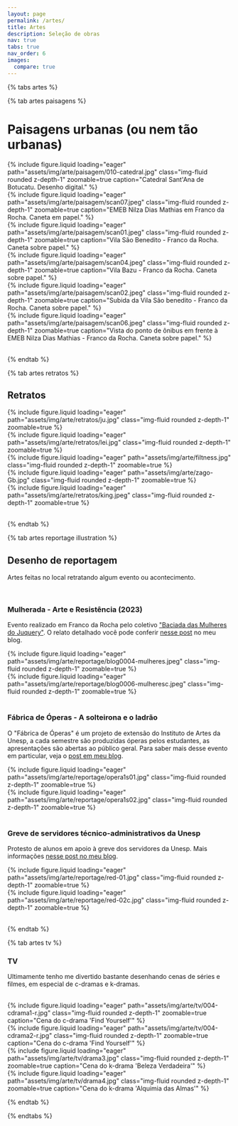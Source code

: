 ```yaml
---
layout: page
permalink: /artes/
title: Artes
description: Seleção de obras
nav: true
tabs: true
nav_order: 6
images:
  compare: true
---
```


{% tabs artes %}

{% tab artes paisagens %}

# Paisagens urbanas (ou nem tão urbanas)


<div class="row mt-3">
    <div class="col-sm mt-3 mt-md-0">
        {% include figure.liquid loading="eager" path="assets/img/arte/paisagem/010-catedral.jpg" class="img-fluid rounded z-depth-1" zoomable=true caption="Catedral Sant'Ana de Botucatu. Desenho digital." %}
    </div>
    <div class="col-sm mt-3 mt-md-0">
        {% include figure.liquid loading="eager" path="assets/img/arte/paisagem/scan07.jpeg" class="img-fluid rounded z-depth-1" zoomable=true caption="EMEB Nilza Dias Mathias em Franco da Rocha. Caneta em papel." %}
    </div>
</div>
<div class="row mt-3">
    <div class="col-sm mt-3 mt-md-0">
        {% include figure.liquid loading="eager" path="assets/img/arte/paisagem/scan01.jpeg" class="img-fluid rounded z-depth-1" zoomable=true caption="Vila São Benedito - Franco da Rocha. Caneta sobre papel." %}
    </div>
    <div class="col-sm mt-3 mt-md-0">
        {% include figure.liquid loading="eager" path="assets/img/arte/paisagem/scan04.jpeg" class="img-fluid rounded z-depth-1" zoomable=true caption="Vila Bazu - Franco da Rocha. Caneta sobre papel." %}
    </div>
  </div>
  <div class="row mt-3">
    <div class="col-sm mt-3 mt-md-0">
        {% include figure.liquid loading="eager" path="assets/img/arte/paisagem/scan02.jpeg" class="img-fluid rounded z-depth-1" zoomable=true caption="Subida da Vila São benedito - Franco da Rocha. Caneta sobre papel." %}
    </div>
    <div class="col-sm mt-3 mt-md-0">
        {% include figure.liquid loading="eager" path="assets/img/arte/paisagem/scan06.jpeg" class="img-fluid rounded z-depth-1" zoomable=true caption="Vista do ponto de ônibus em frente à EMEB Nilza Dias Mathias - Franco da Rocha. Caneta sobre papel." %}
    </div>
</div>

<br>

{% endtab %}

{% tab artes retratos %}

## Retratos

<div class="row mt-3">
    <div class="col-sm mt-3 mt-md-0">
        {% include figure.liquid loading="eager" path="assets/img/arte/retratos/ju.jpg" class="img-fluid rounded z-depth-1" zoomable=true %}
    </div>
    <div class="col-sm mt-3 mt-md-0">
        {% include figure.liquid loading="eager" path="assets/img/arte/retratos/lei.jpg" class="img-fluid rounded z-depth-1" zoomable=true %}
    </div>
</div>
<div class="row mt-3">
    <div class="col-sm mt-3 mt-md-0">
        {% include figure.liquid loading="eager" path="assets/img/arte/filtness.jpg" class="img-fluid rounded z-depth-1" zoomable=true %}
    </div>
    <div class="col-sm mt-3 mt-md-0">
        {% include figure.liquid loading="eager" path="assets/img/arte/zago-Gb.jpg" class="img-fluid rounded z-depth-1" zoomable=true %}
    </div>
</div>
<div class="row mt-3">
    <div class="col-sm mt-3 mt-md-0">
        {% include figure.liquid loading="eager" path="assets/img/arte/retratos/king.jpeg" class="img-fluid rounded z-depth-1" zoomable=true %}
    </div>
    <div class="col-sm mt-3 mt-md-0">
    </div>
</div>

<br>

{% endtab %}

{% tab artes reportage illustration %}

## Desenho de reportagem

Artes feitas no local retratando algum evento ou acontecimento.

<br>

### Mulherada - Arte e Resistência (2023)

Evento realizado em Franco da Rocha pelo coletivo ["Baciada das Mulheres do Juquery"](https://web.facebook.com/baciadadasmulheres). O relato detalhado você pode conferir [nesse post](https://desenhoserelatos.blogspot.com/2023/03/mulherada-arte-e-resistencia.html) no meu blog.

<div class="row mt-3">
    <div class="col-sm mt-3 mt-md-0">
        {% include figure.liquid loading="eager" path="assets/img/arte/reportage/blog0004-mulheres.jpeg" class="img-fluid rounded z-depth-1" zoomable=true %}
    </div>
    <div class="col-sm mt-3 mt-md-0">
        {% include figure.liquid loading="eager" path="assets/img/arte/reportage/blog0006-mulheresc.jpeg" class="img-fluid rounded z-depth-1" zoomable=true %}
    </div>
</div>

<br>

### Fábrica de Óperas - A solteirona e o ladrão

O "Fábrica de Óperas" é um projeto de extensão do Instituto de Artes da Unesp, a cada semestre são produzidas óperas pelos estudantes, as apresentações são abertas ao público geral. Para saber mais desse evento em particular, veja o [post em meu blog](https://desenhoserelatos.blogspot.com/2023/08/fabrica-de-operas-solteirona-e-o-ladrao.html).

<div class="row mt-3">
    <div class="col-sm mt-3 mt-md-0">
        {% include figure.liquid loading="eager" path="assets/img/arte/reportage/opera1s01.jpg" class="img-fluid rounded z-depth-1" zoomable=true %}
    </div>
    <div class="col-sm mt-3 mt-md-0">
        {% include figure.liquid loading="eager" path="assets/img/arte/reportage/opera1s02.jpg" class="img-fluid rounded z-depth-1" zoomable=true %}
    </div>
</div>

<br>

### Greve de servidores técnico-administrativos da Unesp

Protesto de alunos em apoio à greve dos servidores da Unesp. Mais informações [nesse post no meu blog](https://desenhoserelatos.blogspot.com/2023/12/greve-de-servidores-tecnico.html).

<div class="row mt-3">
    <div class="col-sm mt-3 mt-md-0">
        {% include figure.liquid loading="eager" path="assets/img/arte/reportage/red-01.jpg" class="img-fluid rounded z-depth-1" zoomable=true %}
    </div>
    <div class="col-sm mt-3 mt-md-0">
        {% include figure.liquid loading="eager" path="assets/img/arte/reportage/red-02c.jpg" class="img-fluid rounded z-depth-1" zoomable=true %}
    </div>
</div>

<br>

{% endtab %}

{% tab artes tv %}

### TV

Ultimamente tenho me divertido bastante desenhando cenas de séries e filmes, em especial de c-dramas e k-dramas.
<br><br>

<div class="row mt-3">
    <div class="col-sm mt-3 mt-md-0">
        {% include figure.liquid loading="eager" path="assets/img/arte/tv/004-cdrama1-r.jpg" class="img-fluid rounded z-depth-1" zoomable=true caption="Cena do c-drama 'Find Yourself'" %}
    </div>
    <div class="col-sm mt-3 mt-md-0">
        {% include figure.liquid loading="eager" path="assets/img/arte/tv/004-cdrama2-r.jpg" class="img-fluid rounded z-depth-1" zoomable=true caption="Cena do c-drama 'Find Yourself'" %}
    </div>
</div>
<div class="row mt-3">
    <div class="col-sm mt-3 mt-md-0">
        {% include figure.liquid loading="eager" path="assets/img/arte/tv/drama3.jpg" class="img-fluid rounded z-depth-1" zoomable=true caption="Cena do k-drama 'Beleza Verdadeira'" %}
    </div>
    <div class="col-sm mt-3 mt-md-0">
        {% include figure.liquid loading="eager" path="assets/img/arte/tv/drama4.jpg" class="img-fluid rounded z-depth-1" zoomable=true caption="Cena do k-drama 'Alquimia das Almas'" %}
    </div>
</div>


{% endtab %}

{% endtabs %}
